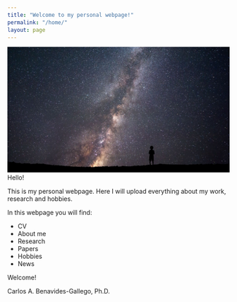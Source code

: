 ```yaml
---
title: "Welcome to my personal webpage!"
permalink: "/home/"
layout: page
---
```

![homepicture](/assets/homefig.jpg)
Hello! 

This is my personal webpage. Here I will upload everything about my work, research and hobbies. 

In this webpage you will find:

- CV
- About me
- Research
- Papers
- Hobbies
- News 

Welcome!

Carlos A. Benavides-Gallego, Ph.D.



